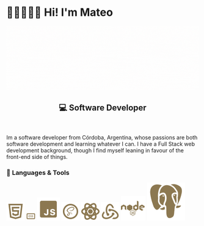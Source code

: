 # 👋🏻👨🏻‍💻 Hi! I'm Mateo

![Hello there! I'm Mateo](assets/BANNER.gif)

<h2 align=center>💻 Software Developer</h2>
<br>

Im a software developer from Córdoba, Argentina, whose passions are both software development and learning whatever I can. I have a Full Stack web development background, though I find myself leaning in favour of the front-end side of things.
<br>

### 🍂 **Languages & Tools**

![HTML](assets/HTML5.svg)
![CSS3](assets/CSS3.png)
![JavaScript](assets/JAVASCRIPT.svg)
![SASS](assets/SASS.svg)
![React](assets/REACT.svg)
![Redux](assets/REDUX.svg)
![Node.js](assets/NODEJS.svg)
![PostgreSQL](assets/POSTGRESQL.svg)
